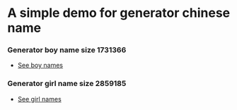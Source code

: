 # A simple demo for generator chinese name

### Generator boy name size 1731366
- [See boy names](https://github.com/blueflychief/ChineseNameGenerator/blob/master/boys_name.json)
### Generator girl name size 2859185
- [See girl names](https://github.com/blueflychief/ChineseNameGenerator/blob/master/girls_name.json)
